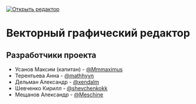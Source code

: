 [![Открыть редактор](Pentagram.png)](https://bmstu-iu9.github.io/ptp2021-3-vector-editor/)
# Векторный графический редактор

## Разработчики проекта
* Усанов Максим (капитан) - <a href=https://github.com/Mmmaximus> @Mmmaximus </a>  
* Терентьева Анна - <a href=https://github.com/mathhyyn> @mathhyyn </a>
* Дельман Александр - <a href=https://github.com/xendalm> @xendalm </a>
* Шевченко Кирилл - <a href=https://github.com/shevchenkokk> @shevchenkokk </a>
* Мещанов Александр - <a href=https://github.com/Meschine> @Meschine </a> 

